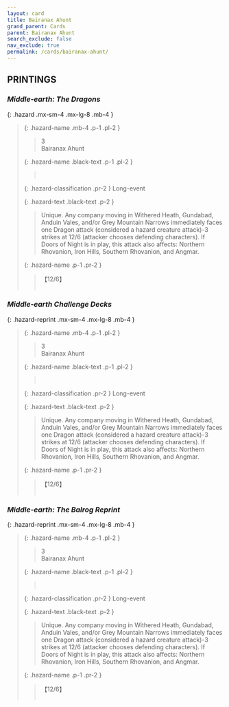 ```yaml
---
layout: card
title: Bairanax Ahunt
grand_parent: Cards
parent: Bairanax Ahunt
search_exclude: false
nav_exclude: true
permalink: /cards/bairanax-ahunt/
---
```


## PRINTINGS


### _Middle-earth: The Dragons_

{: .hazard .mx-sm-4 .mx-lg-8 .mb-4 }
> {: .hazard-name .mb-4 .p-1 .pl-2 }
> > <div class="hazard-mp">3</div>
> > <div class="card-name">Bairanax Ahunt</div>
>
> {: .hazard-name .black-text .p-1 .pl-2 }
> > &nbsp;
>
> {: .hazard-classification .pr-2 }
> Long-event
>
> {: .hazard-text .black-text .p-2 }
> > Unique. Any company moving in Withered Heath, Gundabad, Anduin Vales, and/or Grey Mountain Narrows immediately faces one Dragon attack (considered a hazard creature attack)-3 strikes at 12/6 (attacker chooses defending characters). If Doors of Night is in play, this attack also affects: Northern Rhovanion, Iron Hills, Southern Rhovanion, and Angmar. 
>
> {: .hazard-name .p-1 .pr-2 }
> > <div class="card-shield">【12/6】</div>
> > <div class="card-corruption">&nbsp;</div>

### _Middle-earth Challenge Decks_

{: .hazard-reprint .mx-sm-4 .mx-lg-8 .mb-4 }
> {: .hazard-name .mb-4 .p-1 .pl-2 }
> > <div class="hazard-mp">3</div>
> > <div class="card-name">Bairanax Ahunt</div>
>
> {: .hazard-name .black-text .p-1 .pl-2 }
> > &nbsp;
>
> {: .hazard-classification .pr-2 }
> Long-event
>
> {: .hazard-text .black-text .p-2 }
> > Unique. Any company moving in Withered Heath, Gundabad, Anduin Vales, and/or Grey Mountain Narrows immediately faces one Dragon attack (considered a hazard creature attack)-3 strikes at 12/6 (attacker chooses defending characters). If Doors of Night is in play, this attack also affects: Northern Rhovanion, Iron Hills, Southern Rhovanion, and Angmar. 
>
> {: .hazard-name .p-1 .pr-2 }
> > <div class="card-shield">【12/6】</div>
> > <div class="card-corruption-white">&nbsp;</div>

### _Middle-earth: The Balrog Reprint_

{: .hazard-reprint .mx-sm-4 .mx-lg-8 .mb-4 }
> {: .hazard-name .mb-4 .p-1 .pl-2 }
> > <div class="hazard-mp">3</div>
> > <div class="card-name">Bairanax Ahunt</div>
>
> {: .hazard-name .black-text .p-1 .pl-2 }
> > &nbsp;
>
> {: .hazard-classification .pr-2 }
> Long-event
>
> {: .hazard-text .black-text .p-2 }
> > Unique. Any company moving in Withered Heath, Gundabad, Anduin Vales, and/or Grey Mountain Narrows immediately faces one Dragon attack (considered a hazard creature attack)-3 strikes at 12/6 (attacker chooses defending characters). If Doors of Night is in play, this attack also affects: Northern Rhovanion, Iron Hills, Southern Rhovanion, and Angmar. 
>
> {: .hazard-name .p-1 .pr-2 }
> > <div class="card-shield">【12/6】</div>
> > <div class="card-corruption-white">&nbsp;</div>
